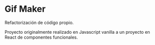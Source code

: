 # Gif Maker

Refactorización de código propio.

Proyecto originalmente realizado en Javascript vanilla a un proyecto en React de componentes funcionales.

